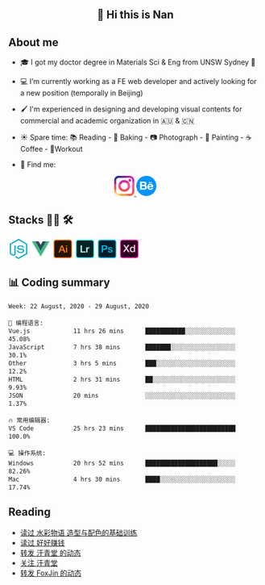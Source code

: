 <h2 align="center">👋 Hi this is Nan</h2>

## About me

- 🎓 I got my doctor degree in Materials Sci & Eng from UNSW Sydney :koala:

- :computer: I’m currently working as a FE web developer and actively looking for a new position (temporally in Beijing)

- :paintbrush: I'm experienced in designing and developing visual contents for commercial and academic organization in :australia: & :cn:

- :sunny: Spare time: :books: Reading - :bread: Baking - :camera: Photograph - :art: Painting - :coffee: Coffee - 💪Workout

- 💬 Find me:
<div align="center">
<a href="https://www.instagram.com/divetothesea/">

<img src="https://raw.githubusercontent.com/southchen/southchen/master/assets/instagram.svg" height="40em"  alt="divetothesea instagram"/>
</a>
<a href="https://www.behance.net/southchen">
<img src="https://raw.githubusercontent.com/southchen/southchen/master/assets/Behance.svg" height="40em"  alt="behance"/>
</a>
</div>

## Stacks 👨‍💻 🛠

<p align='left'>
<div style="display:inline-block">
<img src="https://raw.githubusercontent.com/southchen/southchen/master/assets/JavaScript.svg" height="40em"  alt="javascript"/>
<img src="https://raw.githubusercontent.com/southchen/southchen/master/assets/Vue.svg" height="40em"  alt="vue"/>
<img src="https://raw.githubusercontent.com/southchen/southchen/master/assets/Adobe Ai.svg" height="40em"  alt="adobe ai"/>
<img src="https://raw.githubusercontent.com/southchen/southchen/master/assets/Adobe Lr.svg" height="40em"  alt="adobe lr"/>
<img src="https://raw.githubusercontent.com/southchen/southchen/master/assets/Adobe Ps.svg" height="40em"  alt="adobe Ps"/>
<img src="https://raw.githubusercontent.com/southchen/southchen/master/assets/Adobe Xd.svg" height="40em"  alt="adobe Xd"/>
</div>
</p>

## 📊 Coding summary

<!--START_SECTION:waka-->
```text
Week: 22 August, 2020 - 29 August, 2020

💬 编程语言: 
Vue.js            11 hrs 26 mins      ███████████░░░░░░░░░░░░░░   45.08% 
JavaScript        7 hrs 38 mins       ███████░░░░░░░░░░░░░░░░░░   30.1% 
Other             3 hrs 5 mins        ███░░░░░░░░░░░░░░░░░░░░░░   12.2% 
HTML              2 hrs 31 mins       ██░░░░░░░░░░░░░░░░░░░░░░░   9.93% 
JSON              20 mins             ░░░░░░░░░░░░░░░░░░░░░░░░░   1.37%

🔥 常用编辑器: 
VS Code           25 hrs 23 mins      █████████████████████████   100.0%

💻 操作系统: 
Windows           20 hrs 52 mins      ████████████████████░░░░░   82.26% 
Mac               4 hrs 30 mins       ████░░░░░░░░░░░░░░░░░░░░░   17.74%

```


<!--END_SECTION:waka-->

## Reading

<!-- DOUBAN-ACTIVITIES:START -->
- [读过 水彩物语 造型与配色的基础训练](https://www.douban.com/doubanapp/dispatch?uri=/status/3086792802/)
- [读过 好好赚钱](https://www.douban.com/doubanapp/dispatch?uri=/status/3086792140/)
- [转发 汗青堂 的动态](https://www.douban.com/doubanapp/dispatch?uri=/status/3084610684/)
- [关注 汗青堂](https://www.douban.com/doubanapp/dispatch?uri=/status/3084609875/)
- [转发 FoxJin 的动态](https://www.douban.com/doubanapp/dispatch?uri=/status/3082287117/)
<!-- DOUBAN-ACTIVITIES:END -->
